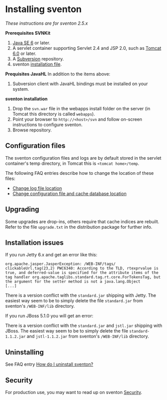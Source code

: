 # Installing sventon #

_These instructions are for sventon 2.5.x_

**Prerequisites SVNKit**
  1. [Java SE 6](http://www.oracle.com/technetwork/java/javase/downloads/) or later.
  1. A servlet container supporting Servlet 2.4 and JSP 2.0, such as [Tomcat 6.0](http://tomcat.apache.org/) or later.
  1. A [Subversion](http://subversion.apache.org/) repository.
  1. sventon [installation file](http://www.sventon.org/).

**Prequisites JavaHL**
In addition to the items above:
  1. Subversion client with JavaHL bindings must be installed on your system.

**sventon installation**
  1. Drop the `svn.war` file in the webapps install folder on the server (in Tomcat this directory is called `webapps`).
  1. Point your browser to `http://<host>/svn` and follow on-screen instructions to configure sventon.
  1. Browse repository.

## Configuration files ##
The sventon configuration files and logs are by default stored in the servlet container's temp directory, in Tomcat this is `<tomcat home>/temp`.

The following FAQ entries describe how to change the location of these files:
  * [Change log file location](FAQ.md)
  * [Change configuration file and cache database location](FAQ.md)

## Upgrading ##
Some upgrades are drop-ins, others require that cache indices are rebuilt. Refer to the file `upgrade.txt` in the distribution package for further info.

## Installation issues ##
If you run Jetty 6.x and get an error like this:

```
org.apache.jasper.JasperException: /WEB-INF/tags/
clickableUrl.tag(23,2) PWC6340: According to the TLD, rtexprvalue is
true, and deferred-value is specified for the attribute items of the
tag handler org.apache.taglibs.standard.tag.rt.core.ForTokensTag, but
the argument for the setter method is not a java.lang.Object 
[...]
```
There is a version conflict with the `standard.jar` shipping with Jetty. The easiest way seem to be to simply delete the file `standard.jar` from sventon's `/WEB-INF/lib` directory.

If you run JBoss 5.1.0 you will get an error:

There is a version conflict with the `standard.jar` and `jstl.jar` shipping with JBoss. The easiest way seem to be to simply delete the file  `standard-1.1.2.jar` and `jstl-1.1.2.jar` from sventon's `/WEB-INF/lib` directory.

## Uninstalling ##
See FAQ entry [How do I uninstall sventon?](FAQ.md)

## Security ##
For production use, you may want to read up on sventon [Security](Security.md).